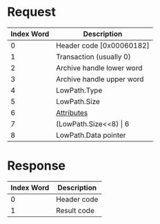 # Request

| Index Word | Description                                             |
|------------|---------------------------------------------------------|
| 0          | Header code \[0x00060182\]                              |
| 1          | Transaction (usually 0)                                 |
| 2          | Archive handle lower word                               |
| 3          | Archive handle upper word                               |
| 4          | LowPath.Type                                            |
| 5          | LowPath.Size                                            |
| 6          | [Attributes](Filesystem_services#Attributes "wikilink") |
| 7          | (LowPath.Size\<\<8) \| 6                                |
| 8          | LowPath.Data pointer                                    |

# Response

| Index Word | Description |
|------------|-------------|
| 0          | Header code |
| 1          | Result code |